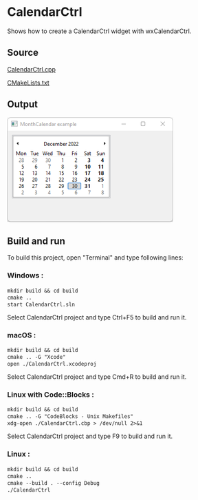 # CalendarCtrl

Shows how to create a CalendarCtrl widget with wxCalendarCtrl.

## Source

[CalendarCtrl.cpp](CalendarCtrl.cpp)

[CMakeLists.txt](CMakeLists.txt)

## Output

![output](../../../docs/Pictures/CalendarCtrl.png)

## Build and run

To build this project, open "Terminal" and type following lines:

### Windows :

``` shell
mkdir build && cd build
cmake .. 
start CalendarCtrl.sln
```

Select CalendarCtrl project and type Ctrl+F5 to build and run it.

### macOS :

``` shell
mkdir build && cd build
cmake .. -G "Xcode"
open ./CalendarCtrl.xcodeproj
```

Select CalendarCtrl project and type Cmd+R to build and run it.

### Linux with Code::Blocks :

``` shell
mkdir build && cd build
cmake .. -G "CodeBlocks - Unix Makefiles"
xdg-open ./CalendarCtrl.cbp > /dev/null 2>&1
```

Select CalendarCtrl project and type F9 to build and run it.

### Linux :

``` shell
mkdir build && cd build
cmake .. 
cmake --build . --config Debug
./CalendarCtrl
```
